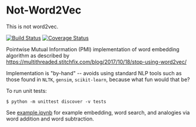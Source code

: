 # Not-Word2Vec
This is not word2vec.

[![Build Status](https://travis-ci.com/dkaslovsky/Not-Word2Vec.svg?branch=master)](https://travis-ci.org/dkaslovsky/Not-Word2Vec)
[![Coverage Status](https://coveralls.io/repos/github/dkaslovsky/Not-Word2Vec/badge.svg?branch=master)](https://coveralls.io/github/dkaslovsky/Not-Word2Vec?branch=master)


Pointwise Mutual Information (PMI) implementation of word embedding algorithm as described by https://multithreaded.stitchfix.com/blog/2017/10/18/stop-using-word2vec/

Implementation is "by-hand" -- avoids using standard NLP tools such as those found in `NLTK`, `gensim`, `scikit-learn`, because what fun would that be?

To run unit tests:
```
$ python -m unittest discover -v tests
```

See [example.ipynb](example.ipynb) for example embedding, word search, and analogies via word addition and word subtraction.
